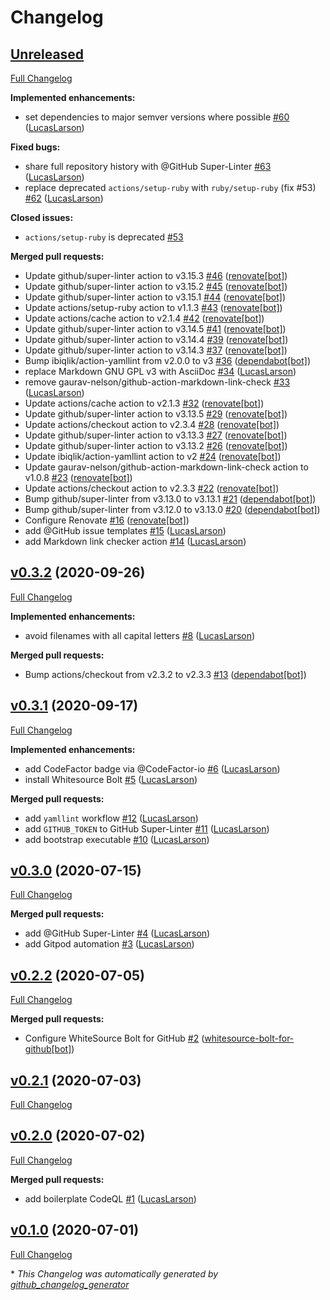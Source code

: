 # Changelog

## [Unreleased](https://github.com/LucasLarson/AppleParameter/tree/HEAD)

[Full Changelog](https://github.com/LucasLarson/AppleParameter/compare/v0.3.2...HEAD)

**Implemented enhancements:**

- set dependencies to major semver versions where possible [\#60](https://github.com/LucasLarson/AppleParameter/pull/60) ([LucasLarson](https://github.com/LucasLarson))

**Fixed bugs:**

- share full repository history with @GitHub Super-Linter [\#63](https://github.com/LucasLarson/AppleParameter/pull/63) ([LucasLarson](https://github.com/LucasLarson))
- replace deprecated `actions/setup-ruby` with `ruby/setup-ruby` \(fix \#53\) [\#62](https://github.com/LucasLarson/AppleParameter/pull/62) ([LucasLarson](https://github.com/LucasLarson))

**Closed issues:**

- `actions/setup-ruby` is deprecated [\#53](https://github.com/LucasLarson/AppleParameter/issues/53)

**Merged pull requests:**

- Update github/super-linter action to v3.15.3 [\#46](https://github.com/LucasLarson/AppleParameter/pull/46) ([renovate[bot]](https://github.com/apps/renovate))
- Update github/super-linter action to v3.15.2 [\#45](https://github.com/LucasLarson/AppleParameter/pull/45) ([renovate[bot]](https://github.com/apps/renovate))
- Update github/super-linter action to v3.15.1 [\#44](https://github.com/LucasLarson/AppleParameter/pull/44) ([renovate[bot]](https://github.com/apps/renovate))
- Update actions/setup-ruby action to v1.1.3 [\#43](https://github.com/LucasLarson/AppleParameter/pull/43) ([renovate[bot]](https://github.com/apps/renovate))
- Update actions/cache action to v2.1.4 [\#42](https://github.com/LucasLarson/AppleParameter/pull/42) ([renovate[bot]](https://github.com/apps/renovate))
- Update github/super-linter action to v3.14.5 [\#41](https://github.com/LucasLarson/AppleParameter/pull/41) ([renovate[bot]](https://github.com/apps/renovate))
- Update github/super-linter action to v3.14.4 [\#39](https://github.com/LucasLarson/AppleParameter/pull/39) ([renovate[bot]](https://github.com/apps/renovate))
- Update github/super-linter action to v3.14.3 [\#37](https://github.com/LucasLarson/AppleParameter/pull/37) ([renovate[bot]](https://github.com/apps/renovate))
- Bump ibiqlik/action-yamllint from v2.0.0 to v3 [\#36](https://github.com/LucasLarson/AppleParameter/pull/36) ([dependabot[bot]](https://github.com/apps/dependabot))
- replace Markdown GNU GPL v3 with AsciiDoc [\#34](https://github.com/LucasLarson/AppleParameter/pull/34) ([LucasLarson](https://github.com/LucasLarson))
- remove gaurav-nelson/github-action-markdown-link-check [\#33](https://github.com/LucasLarson/AppleParameter/pull/33) ([LucasLarson](https://github.com/LucasLarson))
- Update actions/cache action to v2.1.3 [\#32](https://github.com/LucasLarson/AppleParameter/pull/32) ([renovate[bot]](https://github.com/apps/renovate))
- Update github/super-linter action to v3.13.5 [\#29](https://github.com/LucasLarson/AppleParameter/pull/29) ([renovate[bot]](https://github.com/apps/renovate))
- Update actions/checkout action to v2.3.4 [\#28](https://github.com/LucasLarson/AppleParameter/pull/28) ([renovate[bot]](https://github.com/apps/renovate))
- Update github/super-linter action to v3.13.3 [\#27](https://github.com/LucasLarson/AppleParameter/pull/27) ([renovate[bot]](https://github.com/apps/renovate))
- Update github/super-linter action to v3.13.2 [\#26](https://github.com/LucasLarson/AppleParameter/pull/26) ([renovate[bot]](https://github.com/apps/renovate))
- Update ibiqlik/action-yamllint action to v2 [\#24](https://github.com/LucasLarson/AppleParameter/pull/24) ([renovate[bot]](https://github.com/apps/renovate))
- Update gaurav-nelson/github-action-markdown-link-check action to v1.0.8 [\#23](https://github.com/LucasLarson/AppleParameter/pull/23) ([renovate[bot]](https://github.com/apps/renovate))
- Update actions/checkout action to v2.3.3 [\#22](https://github.com/LucasLarson/AppleParameter/pull/22) ([renovate[bot]](https://github.com/apps/renovate))
- Bump github/super-linter from v3.13.0 to v3.13.1 [\#21](https://github.com/LucasLarson/AppleParameter/pull/21) ([dependabot[bot]](https://github.com/apps/dependabot))
- Bump github/super-linter from v3.12.0 to v3.13.0 [\#20](https://github.com/LucasLarson/AppleParameter/pull/20) ([dependabot[bot]](https://github.com/apps/dependabot))
- Configure Renovate [\#16](https://github.com/LucasLarson/AppleParameter/pull/16) ([renovate[bot]](https://github.com/apps/renovate))
- add @GitHub issue templates [\#15](https://github.com/LucasLarson/AppleParameter/pull/15) ([LucasLarson](https://github.com/LucasLarson))
- add Markdown link checker action  [\#14](https://github.com/LucasLarson/AppleParameter/pull/14) ([LucasLarson](https://github.com/LucasLarson))

## [v0.3.2](https://github.com/LucasLarson/AppleParameter/tree/v0.3.2) (2020-09-26)

[Full Changelog](https://github.com/LucasLarson/AppleParameter/compare/v0.3.1...v0.3.2)

**Implemented enhancements:**

- avoid filenames with all capital letters [\#8](https://github.com/LucasLarson/AppleParameter/pull/8) ([LucasLarson](https://github.com/LucasLarson))

**Merged pull requests:**

- Bump actions/checkout from v2.3.2 to v2.3.3 [\#13](https://github.com/LucasLarson/AppleParameter/pull/13) ([dependabot[bot]](https://github.com/apps/dependabot))

## [v0.3.1](https://github.com/LucasLarson/AppleParameter/tree/v0.3.1) (2020-09-17)

[Full Changelog](https://github.com/LucasLarson/AppleParameter/compare/v0.3.0...v0.3.1)

**Implemented enhancements:**

- add CodeFactor badge via @CodeFactor-io [\#6](https://github.com/LucasLarson/AppleParameter/pull/6) ([LucasLarson](https://github.com/LucasLarson))
- install Whitesource Bolt [\#5](https://github.com/LucasLarson/AppleParameter/pull/5) ([LucasLarson](https://github.com/LucasLarson))

**Merged pull requests:**

- add `yamllint` workflow [\#12](https://github.com/LucasLarson/AppleParameter/pull/12) ([LucasLarson](https://github.com/LucasLarson))
- add `GITHUB_TOKEN` to GitHub Super-Linter [\#11](https://github.com/LucasLarson/AppleParameter/pull/11) ([LucasLarson](https://github.com/LucasLarson))
- add bootstrap executable [\#10](https://github.com/LucasLarson/AppleParameter/pull/10) ([LucasLarson](https://github.com/LucasLarson))

## [v0.3.0](https://github.com/LucasLarson/AppleParameter/tree/v0.3.0) (2020-07-15)

[Full Changelog](https://github.com/LucasLarson/AppleParameter/compare/v0.2.2...v0.3.0)

**Merged pull requests:**

- add @GitHub Super-Linter [\#4](https://github.com/LucasLarson/AppleParameter/pull/4) ([LucasLarson](https://github.com/LucasLarson))
- add Gitpod automation [\#3](https://github.com/LucasLarson/AppleParameter/pull/3) ([LucasLarson](https://github.com/LucasLarson))

## [v0.2.2](https://github.com/LucasLarson/AppleParameter/tree/v0.2.2) (2020-07-05)

[Full Changelog](https://github.com/LucasLarson/AppleParameter/compare/v0.2.1...v0.2.2)

**Merged pull requests:**

- Configure WhiteSource Bolt for GitHub [\#2](https://github.com/LucasLarson/AppleParameter/pull/2) ([whitesource-bolt-for-github[bot]](https://github.com/apps/whitesource-bolt-for-github))

## [v0.2.1](https://github.com/LucasLarson/AppleParameter/tree/v0.2.1) (2020-07-03)

[Full Changelog](https://github.com/LucasLarson/AppleParameter/compare/v0.2.0...v0.2.1)

## [v0.2.0](https://github.com/LucasLarson/AppleParameter/tree/v0.2.0) (2020-07-02)

[Full Changelog](https://github.com/LucasLarson/AppleParameter/compare/v0.1.0...v0.2.0)

**Merged pull requests:**

- add boilerplate CodeQL [\#1](https://github.com/LucasLarson/AppleParameter/pull/1) ([LucasLarson](https://github.com/LucasLarson))

## [v0.1.0](https://github.com/LucasLarson/AppleParameter/tree/v0.1.0) (2020-07-01)

[Full Changelog](https://github.com/LucasLarson/AppleParameter/compare/47fd06e34b86d89a4169d97eea7c1b00cf8ed007...v0.1.0)



\* *This Changelog was automatically generated by [github_changelog_generator](https://github.com/github-changelog-generator/github-changelog-generator)*
